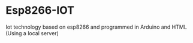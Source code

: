 # Esp8266-IOT
Iot technology based on esp8266 and programmed in Arduino and HTML
(Using a local server)
